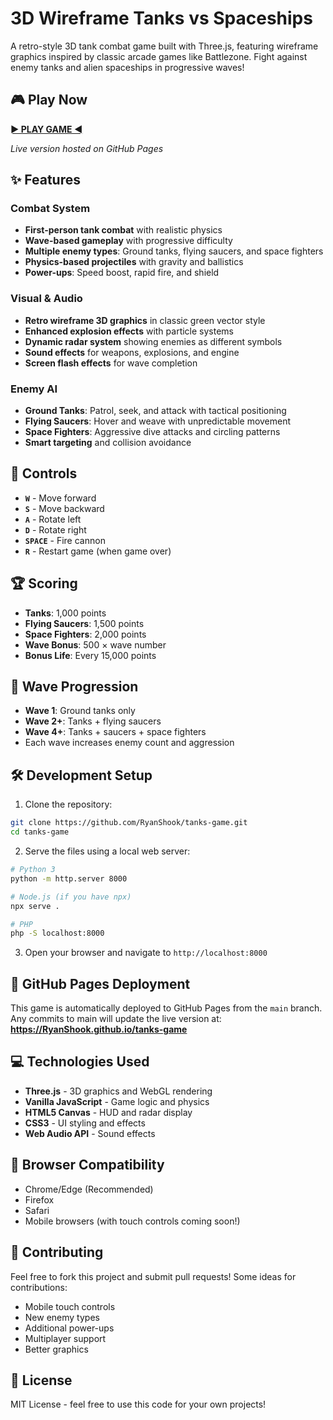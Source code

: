 # 3D Wireframe Tanks vs Spaceships

A retro-style 3D tank combat game built with Three.js, featuring wireframe graphics inspired by classic arcade games like Battlezone. Fight against enemy tanks and alien spaceships in progressive waves!

## 🎮 Play Now

**[► PLAY GAME ◄](https://RyanShook.github.io/tanks-game)**

*Live version hosted on GitHub Pages*

## ✨ Features

### Combat System
- **First-person tank combat** with realistic physics
- **Wave-based gameplay** with progressive difficulty
- **Multiple enemy types**: Ground tanks, flying saucers, and space fighters
- **Physics-based projectiles** with gravity and ballistics
- **Power-ups**: Speed boost, rapid fire, and shield

### Visual & Audio
- **Retro wireframe 3D graphics** in classic green vector style
- **Enhanced explosion effects** with particle systems
- **Dynamic radar system** showing enemies as different symbols
- **Sound effects** for weapons, explosions, and engine
- **Screen flash effects** for wave completion

### Enemy AI
- **Ground Tanks**: Patrol, seek, and attack with tactical positioning
- **Flying Saucers**: Hover and weave with unpredictable movement
- **Space Fighters**: Aggressive dive attacks and circling patterns
- **Smart targeting** and collision avoidance

## 🎯 Controls

- **`W`** - Move forward
- **`S`** - Move backward  
- **`A`** - Rotate left
- **`D`** - Rotate right
- **`SPACE`** - Fire cannon
- **`R`** - Restart game (when game over)

## 🏆 Scoring

- **Tanks**: 1,000 points
- **Flying Saucers**: 1,500 points
- **Space Fighters**: 2,000 points
- **Wave Bonus**: 500 × wave number
- **Bonus Life**: Every 15,000 points

## 🌊 Wave Progression

- **Wave 1**: Ground tanks only
- **Wave 2+**: Tanks + flying saucers
- **Wave 4+**: Tanks + saucers + space fighters
- Each wave increases enemy count and aggression

## 🛠️ Development Setup

1. Clone the repository:
```bash
git clone https://github.com/RyanShook/tanks-game.git
cd tanks-game
```

2. Serve the files using a local web server:
```bash
# Python 3
python -m http.server 8000

# Node.js (if you have npx)
npx serve .

# PHP
php -S localhost:8000
```

3. Open your browser and navigate to `http://localhost:8000`

## 🚀 GitHub Pages Deployment

This game is automatically deployed to GitHub Pages from the `main` branch. Any commits to main will update the live version at:
**https://RyanShook.github.io/tanks-game**

## 💻 Technologies Used

- **Three.js** - 3D graphics and WebGL rendering
- **Vanilla JavaScript** - Game logic and physics
- **HTML5 Canvas** - HUD and radar display
- **CSS3** - UI styling and effects
- **Web Audio API** - Sound effects

## 📱 Browser Compatibility

- Chrome/Edge (Recommended)
- Firefox
- Safari
- Mobile browsers (with touch controls coming soon!)

## 🤝 Contributing

Feel free to fork this project and submit pull requests! Some ideas for contributions:
- Mobile touch controls
- New enemy types
- Additional power-ups
- Multiplayer support
- Better graphics

## 📄 License

MIT License - feel free to use this code for your own projects! 